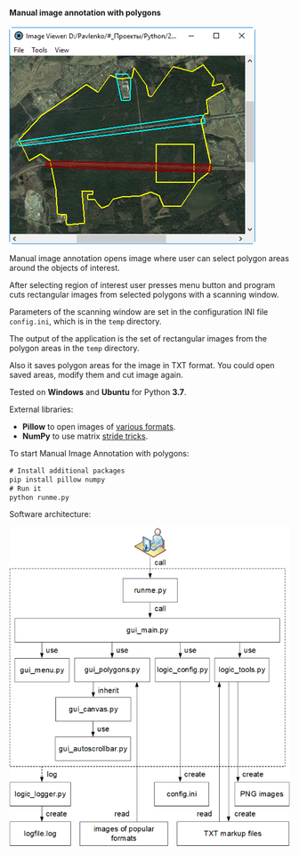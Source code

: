 #### Manual image annotation with polygons

![Manual image annotation with polygons](data/2019.01.03-manual-image-annotation-with-polygons.png)

Manual image annotation opens image where user can select
polygon areas around the objects of interest.

After selecting region of interest user presses menu button
and program cuts rectangular images from selected polygons
with a scanning window.

Parameters of the scanning window are set in the configuration INI file `config.ini`,
which is in the `temp` directory.

The output of the application is the set of rectangular
images from the polygon areas in the `temp` directory.

Also it saves polygon areas for the image in TXT format.
You could open saved areas, modify them and cut image again.

Tested on **Windows** and **Ubuntu** for Python **3.7**.

External libraries:
   * **Pillow** to open images of [various formats](https://pillow.readthedocs.io/en/stable/handbook/image-file-formats.html).
   * **NumPy** to use matrix [stride tricks](https://docs.scipy.org/doc/numpy-1.15.0/reference/generated/numpy.lib.stride_tricks.as_strided.html).

To start Manual Image Annotation with polygons:
```shell
# Install additional packages
pip install pillow numpy
# Run it
python runme.py
```

Software architecture:

![Software architecture](data/2019.06.17-annotation-with-polygons-architecture.png)
